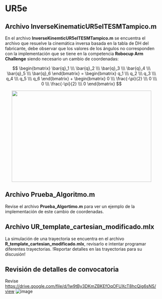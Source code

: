 # UR5e

## Archivo InverseKinematicUR5eITESMTampico.m
En el archivo  **InverseKinemticUR5eITESMTampico.m** se encuentra el archivo que resuelve la cinemática inversa basada en la tabla de DH del fabricante, debe observar que los valores de los ángulos no corresponden con la implementación que se tiene en la competencia **Robocup Arm Challenge** siendo necesario un cambio de coordenadas:

$$ \begin{bmatrix} \bar{q}_1 \\\ \bar{q}_2 \\\ \bar{q}_3 \\\ \bar{q}_4 \\\ \bar{q}_5 \\\ \bar{q}_6 \end{bmatrix}  = \begin{bmatrix} q_1 \\\ q_2 \\\ q_3 \\\ q_4 \\\ q_5 \\\ q_6 \end{bmatrix} + \begin{bmatrix} 0 \\\ \frac{-\pi}{2} \\\ 0 \\\ 0 \\\ \frac{-\pi}{2} \\\ 0 \end{bmatrix} $$
<p align="center">
  <img width="460" height="300" src="https://github.com/user-attachments/assets/29348521-0378-495a-a00a-55a7715727b9">
</p>

## Archivo Prueba_Algoritmo.m
Revise el archivo **Prueba_Algortimo.m** para ver un ejemplo de la implementación de este cambio de coordenadas.

## Archivo UR_template_cartesian_modificado.mlx
La simulación de una trayectoria se encuentra en el archivo **R_template_cartesian_modificado.mlx**, revisarlo e intentar programar diferentes trayectorias. !Reportar detalles en las trayectorias para su discusión!

## Revisión de detalles de convocatoria
Revise https://drive.google.com/file/d/1w9tBy3DKmZBKEfOqOFUXcT8hcQig6sNS/view 
![image](https://github.com/IrandiGC/UR5e/assets/149118292/1dc46e4f-faaf-4a7c-88ed-36a9610a8f1d)
